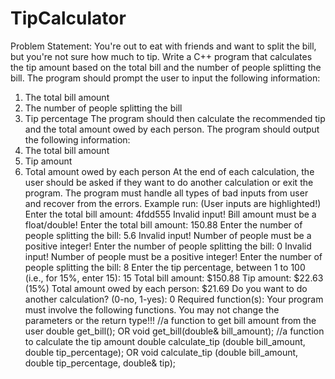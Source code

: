 # TipCalculator
Problem Statement:
You're out to eat with friends and want to split the bill, but you're not sure how much to tip. Write a C++
program that calculates the tip amount based on the total bill and the number of people splitting the bill.
The program should prompt the user to input the following information:
1. The total bill amount
2. The number of people splitting the bill
3. Tip percentage
The program should then calculate the recommended tip and the total amount owed by each person.
The program should output the following information:
1. The total bill amount
2. Tip amount
3. Total amount owed by each person
At the end of each calculation, the user should be asked if they want to do another calculation or exit the
program. The program must handle all types of bad inputs from user and recover from the errors.
Example run: (User inputs are highlighted!)
Enter the total bill amount: 4fdd555
Invalid input! Bill amount must be a float/double!
Enter the total bill amount: 150.88
Enter the number of people splitting the bill: 5.6
Invalid input! Number of people must be a positive integer!
Enter the number of people splitting the bill: 0
Invalid input! Number of people must be a positive integer!
Enter the number of people splitting the bill: 8
Enter the tip percentage, between 1 to 100 (i.e., for 15%, enter 15): 15
Total bill amount: $150.88
Tip amount: $22.63 (15%)
Total amount owed by each person: $21.69
Do you want to do another calculation? (0-no, 1-yes): 0
Required function(s):
Your program must involve the following functions. You may not change the parameters or the return
type!!!
//a function to get bill amount from the user
double get_bill();
OR
void get_bill(double& bill_amount);
//a function to calculate the tip amount
double calculate_tip (double bill_amount, double tip_percentage);
OR
void calculate_tip (double bill_amount, double tip_percentage, double& tip);
